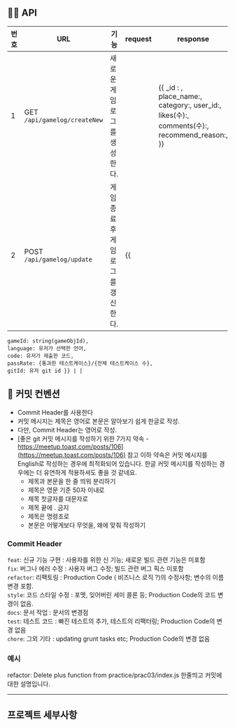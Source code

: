 ## 👩‍💻 API 
| 번호 | URL | 기능 | request | response | 
| ---------------------- | ------------------------- | -------------------------- | ------------------------- | ------------------------- |
| 1 | GET `/api/gamelog/createNew` | 새로운 게임로그를 생성한다. |  | {{ \_id :  , place_name:,  category:, user_id:, likes(수):, comments(수):, recommend_reason:, }}
| 2 | POST `/api/gamelog/update` | 게임종료 후 게임로그를 갱신한다. | {{
	gameId: string(gameObjId),
	language: 유저가 선택한 언어,
	code: 유저가 제출한 코드, 
	passRate: {통과한 테스트케이스}/{전체 테스트케이스 수}, 
	gitId: 유저 git id }} | | 





## 👲 커밋 컨벤션 
- Commit Header를 사용한다 
- 커밋 메시지는 제목은 영어로 본문은 알아보기 쉽게 한글로 작성.
- 다만, Commit Header는 영어로 작성.
- [좋은 git 커밋 메시지를 작성하기 위한 7가지 약속 - https://meetup.toast.com/posts/106](https://meetup.toast.com/posts/106) 참고 
이하 약속은 커밋 메시지를 English로 작성하는 경우에 최적화되어 있습니다. 한글 커밋 메시지를 작성하는 경우에는 더 유연하게 적용하셔도 좋을 것 같네요.
  - 제목과 본문을 한 줄 띄워 분리하기
  - 제목은 영문 기준 50자 이내로
  - 제목 첫글자를 대문자로
  - 제목 끝에 . 금지
  - 제목은 명령조로
  - 본문은 어떻게보다 무엇을, 왜에 맞춰 작성하기

### Commit Header
`feat`: 신규 기능 구현 : 사용자를 위한 신 기능; 새로운 빌드 관련 기능은 미포함 
<br>
`fix`: 버그나 에러 수정 : 사용자 버그 수정; 빌드 관련 버그 픽스 미포함
<br>
`refactor`: 리팩토링 : Production Code ( 비즈니스 로직 ?)의 수정사항; 변수의 이름 변경 포함.
<br>
`style`: 코드 스타일 수정 : 포멧, 잊어버린 세미 콜론 등; Production Code의 코드 변경이 없음.
<br>
`docs`: 문서 작업 : 문서의 변경점
<br>
`test`: 테스트 코드 : 빠진 테스트의 추가, 테스트의 리팩터링; Production Code의 변경 없음
<br>
`chore`: 그외 기타 : updating grunt tasks etc; Production Code의 변경 없음

### 예시
refactor: Delete plus function from practice/prac03/index.js 
한줄띄고 
커밋에 대한 설명입니다. 

-----

## 프로젝트 세부사항
